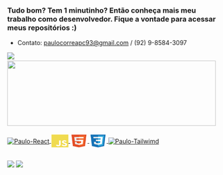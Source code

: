 ### Tudo bom? Tem 1 minutinho? Então conheça mais meu trabalho como desenvolvedor. Fique a vontade para acessar meus repositórios :)

- Contato: paulocorreapc93@gmail.com / (92) 9-8584-3097

<div align="left">
  <a href="https://github.com/paulocorrea93">
  <img height="180em" src="https://github-readme-stats-sigma-five.vercel.app/api?username=paulocorrea93&show_icons=true&theme=gotham&include_all_commits=true&count_private=true"/>
    <div/>
    <div>
  <img height="150em" width="480" src="https://github-readme-stats-sigma-five.vercel.app/api/top-langs/?username=paulocorrea93&layout=compact&langs_count=7&theme=gotham"/>
</div>

<div style="display: inline_block"><br>
  <img align="center" alt="Paulo-React" height="30" width="auto" src="https://img.shields.io/badge/react-%2320232a.svg?style=for-the-badge&logo=react&logoColor=%2361DAFB">
  <img align="center" alt="Paulo-Js" height="30" width="40" src="https://raw.githubusercontent.com/devicons/devicon/master/icons/javascript/javascript-plain.svg">
  <img align="center" alt="Paulo-HTML" height="30" width="40" src="https://raw.githubusercontent.com/devicons/devicon/master/icons/html5/html5-original.svg">
  <img align="center" alt="Paulo-CSS" height="30" width="40" src="https://raw.githubusercontent.com/devicons/devicon/master/icons/css3/css3-original.svg">
  <img align="center" alt="Paulo-Tailwimd" height="30" width="auto" src="https://img.shields.io/badge/tailwindcss-%2338B2AC.svg?style=for-the-badge&logo=tailwind-css&logoColor=white">
  
</div>
  
  ##
  
<div>
  <a href = "mailto:paulocorreapc93@gmail.com"><img src="https://img.shields.io/badge/-Gmail-%23333?style=for-the-badge&logo=gmail&logoColor=white" target="_blank"></a>
  <a href="https://www.linkedin.com/in/paulocorrea93/" target="_blank"><img src="https://img.shields.io/badge/-LinkedIn-%230077B5?style=for-the-badge&logo=linkedin&logoColor=white" target="_blank"></a> 
 
</div>
